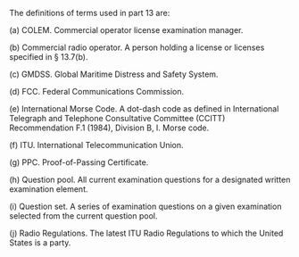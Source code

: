 The definitions of terms used in part 13 are:

(a) COLEM. Commercial operator license examination manager.

(b) Commercial radio operator. A person holding a license or licenses specified in § 13.7(b).

(c) GMDSS. Global Maritime Distress and Safety System.

(d) FCC. Federal Communications Commission.

(e) International Morse Code. A dot-dash code as defined in International Telegraph and Telephone Consultative Committee (CCITT) Recommendation F.1 (1984), Division B, I. Morse code.

(f) ITU. International Telecommunication Union.

(g) PPC. Proof-of-Passing Certificate.

(h) Question pool. All current examination questions for a designated written examination element.

(i) Question set. A series of examination questions on a given examination selected from the current question pool.

(j) Radio Regulations. The latest ITU Radio Regulations to which the United States is a party.

